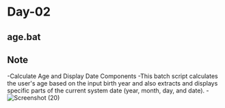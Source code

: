 # Day-02

## age.bat

## Note
-Calculate Age and Display Date Components
-This batch script calculates the user's age based on the input birth year and also extracts and displays specific parts of the current system date (year, month, day, and date).
-![Screenshot (20)](https://github.com/user-attachments/assets/c55e3508-9a26-4ba7-9722-e6ce80f1deef)
